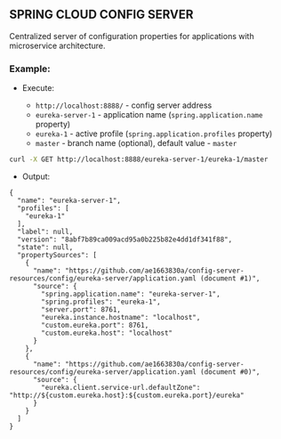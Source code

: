 ## SPRING CLOUD CONFIG SERVER

Centralized server of configuration properties for applications with microservice architecture.

### Example:
* Execute:

  * `http://localhost:8888/` - config server address
  * `eureka-server-1` - application name (`spring.application.name` property)
  * `eureka-1` - active profile (`spring.application.profiles` property)
  * `master` - branch name (optional), default value - `master`

```bash
curl -X GET http://localhost:8888/eureka-server-1/eureka-1/master
```
* Output:
```code
{
  "name": "eureka-server-1",
  "profiles": [
    "eureka-1"
  ],
  "label": null,
  "version": "8abf7b89ca009acd95a0b225b82e4dd1df341f88",
  "state": null,
  "propertySources": [
    {
      "name": "https://github.com/ae1663830a/config-server-resources/config/eureka-server/application.yaml (document #1)",
      "source": {
        "spring.application.name": "eureka-server-1",
        "spring.profiles": "eureka-1",
        "server.port": 8761,
        "eureka.instance.hostname": "localhost",
        "custom.eureka.port": 8761,
        "custom.eureka.host": "localhost"
      }
    },
    {
      "name": "https://github.com/ae1663830a/config-server-resources/config/eureka-server/application.yaml (document #0)",
      "source": {
        "eureka.client.service-url.defaultZone": "http://${custom.eureka.host}:${custom.eureka.port}/eureka"
      }
    }
  ]
}
```

